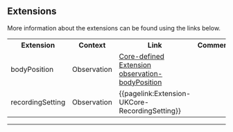 ## Extensions

More information about the extensions can be found using the links below.

<table class="assets" title="Extension list">
<tr>
<th class="width20">Extension</th>
<th class="width20">Context</th>
<th class="width30">Link</th>
<th class="width30">Comment</th>
</tr>
<tr>
<td>bodyPosition</td>
<td>Observation</td>
<td><a href="https://hl7.org/fhir/R4/extension-observation-bodyPosition.html">Core-defined Extension observation-bodyPosition</a></td>
<td></td>
</tr>
<tr>
<td>recordingSetting</td>
<td>Observation</td>
<td>{{pagelink:Extension-UKCore-RecordingSetting}}</td>
<td></td>
</tr>
</table>

---